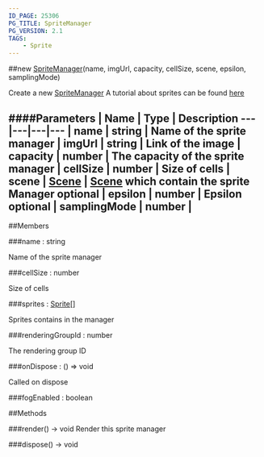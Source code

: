 ```yaml
---
ID_PAGE: 25306
PG_TITLE: SpriteManager
PG_VERSION: 2.1
TAGS:
    - Sprite
---
```

##new [SpriteManager](/classes/SpriteManager)(name, imgUrl, capacity, cellSize, scene, epsilon, samplingMode)




Create a new [SpriteManager](/classes/SpriteManager)
A tutorial about sprites can be found [here](http://doc.babylonjs.com/tutorials/08._Sprites)






####Parameters
 | Name | Type | Description
---|---|---|---
 | name | string | Name of the sprite manager
 | imgUrl | string | Link of the image
 | capacity | number | The capacity of the sprite manager
 | cellSize | number | Size of cells
 | scene | [Scene](/classes/Scene) | [Scene](/classes/Scene) which contain the sprite Manager
optional | epsilon | number | Epsilon
optional | samplingMode | number | 
---

##Members

###name : string





Name of the sprite manager




###cellSize : number





Size of cells




###sprites : [Sprite](/classes/Sprite)[]





Sprites contains in the manager




###renderingGroupId : number





The rendering group ID




###onDispose : () =&gt; void





Called on dispose







###fogEnabled : boolean














##Methods

###render() &rarr; void
Render this sprite manager








###dispose() &rarr; void

